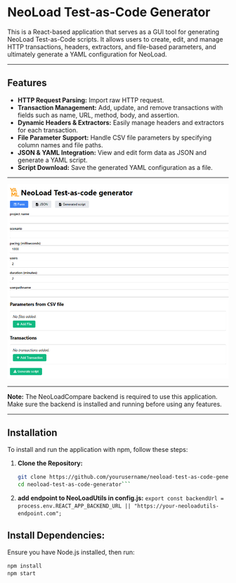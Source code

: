 # NeoLoad Test-as-Code Generator

This is a React-based application that serves as a GUI tool for generating NeoLoad Test-as-Code scripts. It allows users to create, edit, and manage HTTP transactions, headers, extractors, and file-based parameters, and ultimately generate a YAML configuration for NeoLoad.

---

## Features

- **HTTP Request Parsing:** Import raw HTTP request.
- **Transaction Management:** Add, update, and remove transactions with fields such as name, URL, method, body, and assertion.
- **Dynamic Headers & Extractors:** Easily manage headers and extractors for each transaction.
- **File Parameter Support:** Handle CSV file parameters by specifying column names and file paths.
- **JSON & YAML Integration:** View and edit form data as JSON and generate a YAML script.
- **Script Download:** Save the generated YAML configuration as a file.

---

![Screendump of the application](screenshots/screendump.png)

---

**Note:** The NeoLoadCompare backend is required to use this application. Make sure the backend is installed and running before using any features.

---

## Installation

To install and run the application with npm, follow these steps:

1. **Clone the Repository:**

   ```bash
   git clone https://github.com/yourusername/neoload-test-as-code-generator.git
   cd neoload-test-as-code-generator```

2. **add endpoint to NeoLoadUtils in config.js:**
   ```export const backendUrl = process.env.REACT_APP_BACKEND_URL || "https://your-neoloadutils-endpoint.com";```   
   
## Install Dependencies:

Ensure you have Node.js installed, then run:

   ```bash
npm install
npm start

